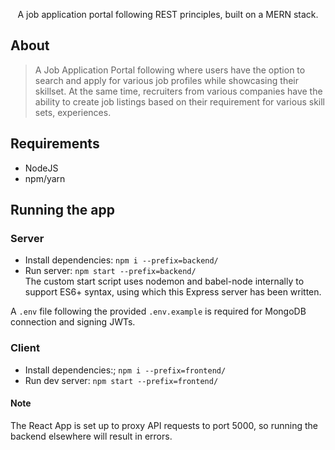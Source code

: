 <p align="center">
A job application portal following REST principles, built on a MERN stack.
</p>

## About
> A Job Application Portal following where users have the option to search and apply for various job profiles while showcasing their skillset.
At the same time, recruiters from various companies have the ability to create job listings based on their requirement for various skill sets, experiences.

## Requirements
- NodeJS
- npm/yarn

## Running the app
### Server
- Install dependencies: `npm i --prefix=backend/`
- Run server: `npm start --prefix=backend/`  
The custom start script uses nodemon and babel-node internally to support ES6+ syntax,
using which this Express server has been written.

A `.env` file following the provided `.env.example` is required for MongoDB connection and signing JWTs.

### Client
- Install dependencies:; `npm i --prefix=frontend/`
- Run dev server: `npm start --prefix=frontend/`


#### Note
The React App is set up to proxy API requests to port 5000, so running the backend elsewhere will result in errors.

